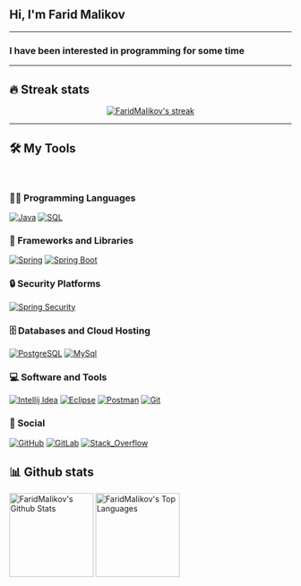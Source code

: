 <h2>Hi, I'm <strong>Farid Malikov</strong></h2>
<hr>
<h3>I have been interested in programming for some time</h3>

<hr>

## 🔥 Streak stats

<!-- GitHub Readme Streak Stats - https://github.com/DenverCoder1/github-readme-streak-stats -->
<p align="center">
  <a href="https://github.com/FaridMaIikov">
    <img title="🔥 Get streak stats for your profile at git.io/streak-stats" alt="FaridMaIikov's streak" src="https://github-readme-streak-stats.herokuapp.com/?user=FaridMaIikov&theme=radical&hide_border=true"/>
  </a>
</p>

<hr/>


## 🛠️ My Tools
<br/>

### 👨‍💻 Programming Languages

<p>
    <a href="#"><img alt="Java" src="https://img.shields.io/badge/Java-ED8B00?style=for-the-badge&logo=java&logoColor=white&style=plastic"></a>
    <a href="#"><img alt="SQL" src="https://custom-icon-badges.herokuapp.com/badge/SQL-025E8C.svg?logo=database&logoColor=white"></a>
</p>


### 🚀 Frameworks and Libraries

<p>
     <a href="#"><img alt="Spring" src="https://img.shields.io/badge/Spring-6DB33F?style=for-the-badge&logo=spring&logoColor=white"></a> 
     <a href="#"><img alt="Spring Boot" src="https://img.shields.io/badge/Spring_Boot-F2F4F9?style=for-the-badge&logo=spring-boot"></a> 
</p>


### 🔒 Security Platforms

<p>
 <a href="#"><img alt="Spring Security" src=https://img.shields.io/badge/Spring_Security-6DB33F?style=for-the-badge&logo=Spring-Security&logoColor=white></a> 
</p>


### 🗄️ Databases and Cloud Hosting

<p>
    <a href="#"><img alt="PostgreSQL" src ="https://img.shields.io/badge/PostgreSQL-316192?style=for-the-badge&logo=postgresql&logoColor=white"></a>
    <a href="#"><img alt="MySql" src ="https://img.shields.io/badge/MySQL-005C84?style=for-the-badge&logo=mysql&logoColor=white"></a>
</p>


### 💻 Software and Tools

<p>
    <a href="#"><img alt="Intellij Idea" src="https://img.shields.io/badge/IntelliJ_IDEA-000000.svg?style=for-the-badge&logo=intellij-idea&logoColor=white"></a>
    <a href="#"><img alt="Eclipse" src="https://img.shields.io/badge/Eclipse-2C2255?style=for-the-badge&logo=eclipse&logoColor=white"></a>
    <a href="#"><img alt="Postman" src="https://img.shields.io/badge/Postman-FF6C37?style=for-the-badge&logo=Postman&logoColor=white"></a>
    <a href="#"><img alt="Git" src="https://img.shields.io/badge/GIT-E44C30?style=for-the-badge&logo=git&logoColor=white"></a>
</p>


### 👨 Social 

<p>
 <a href="#"><img alt="GitHub" src=	https://img.shields.io/badge/GitHub-100000?style=for-the-badge&logo=github&logoColor=white></a>
 <a href="#"><img alt="GitLab" src=https://img.shields.io/badge/GitLab-330F63?style=for-the-badge&logo=gitlab&logoColor=white></a>
 <a href="#"><img alt="Stack_Overflow" src= https://img.shields.io/badge/Stack_Overflow-FE7A16?style=for-the-badge&logo=stack-overflow&logoColor=white></a>
</p>

## 📊 Github stats

<p>
 <a href="#"><img alt="FaridMaIikov's Github Stats" src="https://github-readme-stats.vercel.app/api?username=FaridMaIikov&show_icons=true&count_private=true&theme=radical&hide_border=true&bg_color=1F222E&title_color=F85D7F&icon_color=F8D866" height="150px"/></a>
  <a href="#"><img alt="FaridMaIikov's Top Languages" src="https://github-readme-stats.vercel.app/api/top-langs/?username=FaridMaIikov&theme=radical&hide_border=true&bg_color=1F222E&title_color=F85D7F&icon_color=F8D866&hide=Jupyter%20Notebook" height="150px"/></a>
<p>
